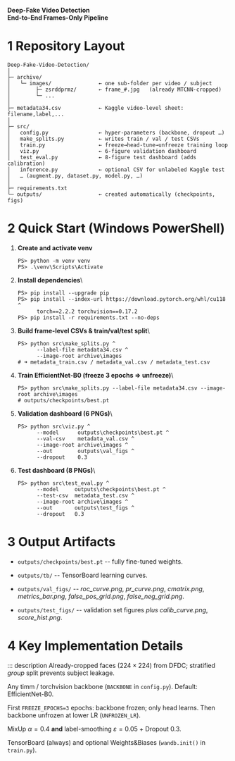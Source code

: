 
**Deep-Fake Video Detection\
End-to-End Frames-Only Pipeline**


# 1 Repository Layout 

    Deep-Fake-Video-Detection/
    │
    ├─ archive/
    │   └─ images/               ← one sub-folder per video / subject
    │        ├─ zsrddprmz/       ← frame_#.jpg   (already MTCNN-cropped)
    │        └─ ...
    │
    ├─ metadata34.csv            ← Kaggle video-level sheet: filename,label,...
    │
    ├─ src/
    │   config.py                ← hyper-parameters (backbone, dropout …)
    │   make_splits.py           ← writes train / val / test CSVs
    │   train.py                 ← freeze→head-tune→unfreeze training loop
    │   viz.py                   ← 6-figure validation dashboard
    │   test_eval.py             ← 8-figure test dashboard (adds calibration)
    │   inference.py             ← optional CSV for unlabeled Kaggle test
    │   … (augment.py, dataset.py, model.py, …)
    │
    ├─ requirements.txt
    └─ outputs/                  ← created automatically (checkpoints, figs)

# 2 Quick Start (Windows PowerShell) 

1.  **Create and activate venv**

        PS> python -m venv venv
        PS> .\venv\Scripts\Activate

2.  **Install dependencies**\

        PS> pip install --upgrade pip
        PS> pip install --index-url https://download.pytorch.org/whl/cu118 ^
              torch==2.2.2 torchvision==0.17.2
        PS> pip install -r requirements.txt --no-deps

3.  **Build frame-level CSVs & train/val/test split**\

        PS> python src\make_splits.py ^
              --label-file metadata34.csv ^
              --image-root archive\images
        # ➜ metadata_train.csv / metadata_val.csv / metadata_test.csv

4.  **Train EfficientNet-B0 (freeze 3 epochs ⇒ unfreeze)**\

        PS> python src\make_splits.py --label-file metadata34.csv --image-root archive\images
        # outputs/checkpoints/best.pt

5.  **Validation dashboard (6 PNGs)**\

        PS> python src\viz.py ^
              --model      outputs\checkpoints\best.pt ^
              --val-csv    metadata_val.csv ^
              --image-root archive\images ^
              --out        outputs\val_figs ^
              --dropout    0.3

6.  **Test dashboard (8 PNGs)**\

        PS> python src\test_eval.py ^
              --model     outputs\checkpoints\best.pt ^
              --test-csv  metadata_test.csv ^
              --image-root archive\images ^
              --out       outputs\test_figs ^
              --dropout   0.3

# 3 Output Artifacts 

-   `outputs/checkpoints/best.pt` -- fully fine-tuned weights.

-   `outputs/tb/` -- TensorBoard learning curves.

-   `outputs/val_figs/` -- *roc_curve.png*, *pr_curve.png*,
    *cmatrix.png*, *metrics_bar.png*, *false_pos_grid.png*,
    *false_neg_grid.png*.

-   `outputs/test_figs/` -- validation set figures *plus*
    *calib_curve.png*, *score_hist.png*.

# 4 Key Implementation Details

::: description
Already-cropped faces $(224\times224)$ from DFDC; stratified *group*
split prevents subject leakage.

Any timm / torchvision backbone (`BACKBONE` in `config.py`). Default:
EfficientNet-B0.

First `FREEZE_EPOCHS=3` epochs: backbone frozen; only head learns. Then
backbone unfrozen at lower LR (`UNFROZEN_LR`).

MixUp $\alpha=0.4$ **and** label-smoothing $\varepsilon=0.05$ + Dropout
0.3.

TensorBoard (always) and optional Weights&Biases (`wandb.init()` in
`train.py`).

